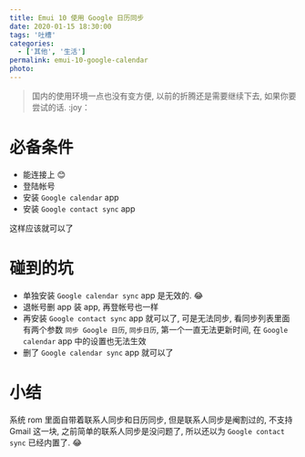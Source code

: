 ```yaml
---
title: Emui 10 使用 Google 日历同步
date: 2020-01-15 18:30:00
tags: '吐槽'
categories:
  - ['其他', '生活']
permalink: emui-10-google-calendar
photo:
---
```


> 国内的使用环境一点也没有变方便, 以前的折腾还是需要继续下去, 如果你要尝试的话. :joy：

# 必备条件

- 能连接上 :blush:
- 登陆帐号
- 安装 `Google calendar` app
- 安装 `Google contact sync` app

这样应该就可以了

<!-- more -->

# 碰到的坑

- 单独安装 `Google calendar sync` app 是无效的. :joy:
- 退帐号删 app 装 app, 再登帐号也一样
- 再安装 `Google contact sync` app 就可以了, 可是无法同步, 看同步列表里面有两个参数 `同步 Google 日历`, `同步日历`, 第一个一直无法更新时间, 在 `Google calendar` app 中的设置也无法生效
- 删了 `Google calendar sync` app 就可以了

# 小结

系统 rom 里面自带着联系人同步和日历同步, 但是联系人同步是阉割过的, 不支持 Gmail 这一块, 之前简单的联系人同步是没问题了, 所以还以为 `Google contact sync` 已经内置了. :joy:
